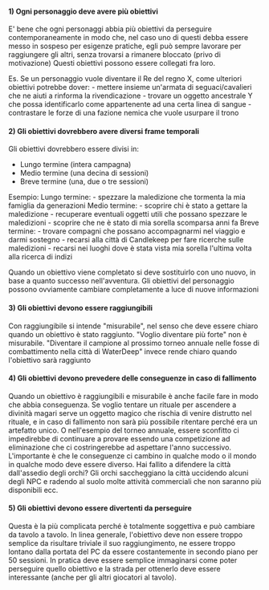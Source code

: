 
#### 1) Ogni personaggio deve avere più obiettivi

E' bene che ogni personaggi abbia più obiettivi da perseguire contemporaneamente in modo che, nel caso uno di questi debba essere messo in sospeso per esigenze pratiche, egli può sempre lavorare per raggiungere gli altri, senza trovarsi a rimanere bloccato (privo di motivazione) 
Questi obiettivi possono essere collegati fra loro.

Es. Se un personaggio vuole diventare il Re del regno X, come ulteriori obiettivi potrebbe dover:
	- mettere insieme un'armata di seguaci/cavalieri che ne aiuti a rinforma la rivendicazione
	- trovare un oggetto ancestrale Y che possa identificarlo come appartenente ad una certa linea di sangue
	- contrastare le forze di una fazione nemica che vuole usurpare il trono

#### 2) Gli obiettivi dovrebbero avere diversi frame temporali

Gli obiettivi dovrebbero essere divisi in:
- Lungo termine (intera campagna)
- Medio termine (una decina di sessioni)
- Breve termine (una, due o tre sessioni)

Esempio:
	Lungo termine:
		- spezzare la maledizione che tormenta la mia famiglia da generazioni
	Medio termine: 
		- scoprire chi è stato a gettare la maledizione
		- recuperare eventuali oggetti utili che possano spezzare le maledizioni
		- scoprire che ne è stato di mia sorella scomparsa anni fa
	Breve termine:
		- trovare compagni che possano accompagnarmi nel viaggio e darmi sostegno
		- recarsi alla città di Candlekeep per fare ricerche sulle maledizioni
		- recarsi nei luoghi dove è stata vista mia sorella l'ultima volta alla ricerca di indizi

Quando un obiettivo viene completato si deve sostituirlo con uno nuovo, in base a quanto successo nell'avventura.
Gli obiettivi del personaggio possono ovviamente cambiare completamente a luce di nuove informazioni

#### 3) Gli obiettivi devono essere raggiungibili

Con raggiungibile si intende "misurabile", nel senso che deve essere chiaro quando un obiettivo è stato raggiunto.
"Voglio diventare più forte" non è misurabile. 
"Diventare il campione al prossimo torneo annuale nelle fosse di combattimento nella città di WaterDeep" invece rende chiaro quando l'obiettivo sarà raggiunto

#### 4) Gli obiettivi devono prevedere delle conseguenze in caso di fallimento

Quando un obiettivo è raggiungibili e misurabile è anche facile fare in modo che abbia conseguenza. 
Se voglio tentare un rituale per ascendere a divinità magari serve un oggetto magico che rischia di venire distrutto nel rituale, e in caso di fallimento non sarà più possibile ritentare perché era un artefatto unico.
O nell'esempio del torneo annuale, essere sconfitto ci impedirebbe di continuare a provare essendo una competizione ad eliminazione che ci costringerebbe ad aspettare l'anno successivo.
L'importante è che le conseguenze ci cambino in qualche modo o il mondo in qualche modo deve essere diverso.
Hai fallito a difendere la città dall'assedio degli orchi? Gli orchi saccheggiano la città uccidendo alcuni degli NPC e radendo al suolo molte attività commerciali che non saranno più disponibili ecc.

#### 5) Gli obiettivi devono essere divertenti da perseguire

Questa è la più complicata perché è totalmente soggettiva e può cambiare da tavolo a tavolo.
In linea generale, l'obiettivo deve non essere troppo semplice da risultare triviale il suo raggiungimento, ne essere troppo lontano dalla portata del PC da essere costantemente in secondo piano per 50 sessioni.
In pratica deve essere semplice immaginarsi come poter perseguire quello obiettivo e la strada per ottenerlo deve essere interessante (anche per gli altri giocatori al tavolo).